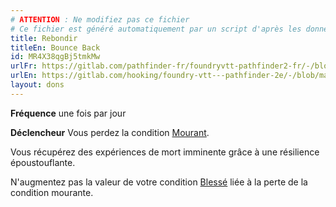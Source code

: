 ```yaml
---
# ATTENTION : Ne modifiez pas ce fichier
# Ce fichier est généré automatiquement par un script d'après les données du module Foundry VTT officiel et de sa traduction
title: Rebondir
titleEn: Bounce Back
id: MR4X38qgBj5tmkMw
urlFr: https://gitlab.com/pathfinder-fr/foundryvtt-pathfinder2-fr/-/blob/master/data/feats/MR4X38qgBj5tmkMw.htm
urlEn: https://gitlab.com/hooking/foundry-vtt---pathfinder-2e/-/blob/master/packs/data/feats.db/bounce-back.json
layout: dons
---
```

**Fréquence** une fois par jour

**Déclencheur** Vous perdez la condition [Mourant](../conditions/mourant.html).

Vous récupérez des expériences de mort imminente grâce à une résilience époustouflante.

N'augmentez pas la valeur de votre condition [Blessé](../conditions/blessé.html) liée à la perte de la condition mourante.
